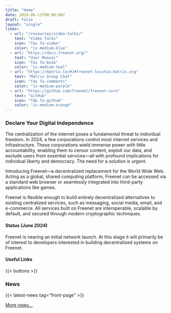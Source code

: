 ```yaml
---
title: "Home"
date: 2024-06-11T00:00:00Z
draft: false
layout: "single"
links:
  - url: "/resources/video-talks/"
    text: "Video Talks"
    icon: "fas fa-video"
    color: "is-medium-blue"
  - url: "https://docs.freenet.org/"
    text: "User Manual"
    icon: "fas fa-book"
    color: "is-medium-teal"
  - url: "https://matrix.to/#/#freenet-locutus:matrix.org"
    text: "Matrix Group Chat"
    icon: "fas fa-comments"
    color: "is-medium-purple"
  - url: "https://github.com/freenet/freenet-core"
    text: "GitHub"
    icon: "fab fa-github"
    color: "is-medium-orange"
---
```


### Declare Your Digital Independence

The centralization of the internet poses a fundamental threat to individual
freedom. In 2024, a few corporations control most internet services and
infrastructure. These corporations wield immense power with little
accountability, enabling them to censor content, exploit our data, and exclude
users from essential services—all with profound implications for individual 
liberty and democracy. The need for a solution is urgent.

Introducing Freenet—a decentralized replacement for the World Wide Web. Acting
as a global, shared computing platform, Freenet can be accessed via a standard
web browser or seamlessly integrated into third-party applications like games.

Freenet is flexible enough to build entirely decentralized alternatives to
existing centralized services, such as messaging, social media, email, and
e-commerce. All services built on Freenet are interoperable, scalable by
default, and secured through modern cryptographic techniques.

#### Status (June 2024)

Freenet is nearing an initial network launch. At this stage it will primarily be
of interest to developers interested in building decentralized systems on
Freenet.

#### Useful Links

{{< buttons >}}

### News

{{< latest-news tag="front-page" >}}

[More news...](news)
